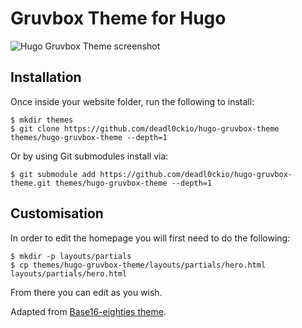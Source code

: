 # Gruvbox Theme for Hugo

![Hugo Gruvbox Theme screenshot](https://raw.githubusercontent.com/deadl0ckio/hugo-gruvbox-theme/main/images/screenshot.png)

## Installation

Once inside your website folder, run the following to install:

```
$ mkdir themes
$ git clone https://github.com/deadl0ckio/hugo-gruvbox-theme themes/hugo-gruvbox-theme --depth=1
```

Or by using Git submodules install via:

```
$ git submodule add https://github.com/deadl0ckio/hugo-gruvbox-theme.git themes/hugo-gruvbox-theme --depth=1
```

## Customisation

In order to edit the homepage you will first need to do the following:

```
$ mkdir -p layouts/partials
$ cp themes/hugo-gruvbox-theme/layouts/partials/hero.html layouts/partials/hero.html
```
From there you can edit as you wish.

Adapted from [Base16-eighties theme](https://github.com/deadl0ckio/hugo-base16-theme).
